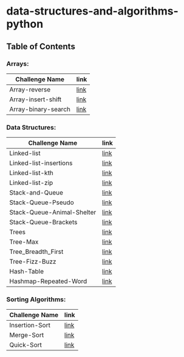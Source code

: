 # data-structures-and-algorithms-python

## Table of Contents

### Arrays:

| Challenge Name             | link                                                                    |
|----------------------------|-------------------------------------------------------------------------|
| Array-reverse              | [link](./array-reverse/README.md)                                       |
| Array-insert-shift         | [link](./array-insert-shift/README.md)                                  |
| Array-binary-search        | [link](./array-binary-search/README.md)                                 |

### Data Structures:

| Challenge Name             | link                                                                    |
|----------------------------|-------------------------------------------------------------------------|
| Linked-list                | [link](Data_Structures_Challenges/linked_list/README.md)                | 
| Linked-list-insertions     | [link](Data_Structures_Challenges/linked_list_insertions/README.md)     | 
| Linked-list-kth            | [link](Data_Structures_Challenges/linked_list_kth/README.md)            |
| Linked-list-zip            | [link](Data_Structures_Challenges/linked_list_zip/README.md)            |
| Stack-and-Queue            | [link](Data_Structures_Challenges/stack_and_queue/README.md)            |
| Stack-Queue-Pseudo         | [link](Data_Structures_Challenges/stack_queue_pseudo/README.md)         |
| Stack-Queue-Animal-Shelter | [link](Data_Structures_Challenges/stack_queue_animal_shelter/README.md) |
| Stack-Queue-Brackets       | [link](Data_Structures_Challenges/stack_queue_brackets/README.md)       |
| Trees                      | [link](Data_Structures_Challenges/trees/README.md)                      |
| Tree-Max                   | [link](Data_Structures_Challenges/tree_max/README.md)                   |
| Tree_Breadth_First         | [link](Data_Structures_Challenges/tree_breadth_first/README.md)         |
| Tree-Fizz-Buzz             | [link](Data_Structures_Challenges/tree_fizz_buzz/README.md)             |
| Hash-Table                 | [link](Data_Structures_Challenges/hashtable/README.md)                  |
| Hashmap-Repeated-Word      | [link](Data_Structures_Challenges/hashmap_repeated_word/README.md)      |

### Sorting Algorithms:

| Challenge Name             | link                                                                    |
|----------------------------|-------------------------------------------------------------------------|
| Insertion-Sort             | [link](Sorting/insertion/README.md)                                     |
| Merge-Sort                 | [link](Sorting/merge/README.md)                                         |
| Quick-Sort                 | [link](Sorting/quick/README.md)                                         |

